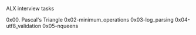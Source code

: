 ALX interview tasks

0x00. Pascal's Triangle
0x02-minimum_operations
0x03-log_parsing
0x04-utf8_validation
0x05-nqueens
